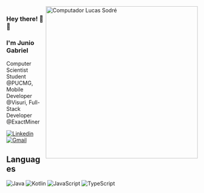 <img src="https://raw.githubusercontent.com/MicaelliMedeiros/micaellimedeiros/master/image/computer-illustration.png" min-width="400px" max-width="400px" width="400px" align="right" alt="Computador Lucas Sodré">

### Hey there! :wave::smiley:
### I'm Junio Gabriel

<p align="left">
  Computer Scientist Student @PUCMG, Mobile Developer @Visuri, Full-Stack Developer @ExactMiner
</p>

[![Linkedin](https://img.shields.io/badge/-Junio%20Gabriel-blue?style=flat&logo=Linkedin&logoColor=white)](https://www.linkedin.com/in/juniogss)
[![Gmail](https://img.shields.io/badge/-junio.gss@hotmail.com-026d9f?style=flat&logo=Gmail&logoColor=white)](mailto:junio.gss@hotmail.com)
 
 ## Languages

![Java](https://img.shields.io/badge/-Java-000000?style=flat&logo=java)
![Kotlin](https://img.shields.io/badge/-Kotlin-000000?style=flat&logo=kotlin)
![JavaScript](https://img.shields.io/badge/-JavaScript-000000?style=flat&logo=javascript)
![TypeScript](https://img.shields.io/badge/-TypeScript-000000?style=flat&logo=typescript)
